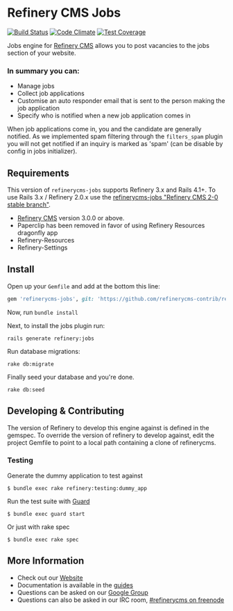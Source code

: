 # Refinery CMS Jobs

[![Build Status](https://travis-ci.org/refinerycms-contrib/refinerycms-jobs.svg?branch=master)](https://travis-ci.org/refinerycms-contrib/refinerycms-jobs) [![Code Climate](https://codeclimate.com/github/refinerycms-contrib/refinerycms-jobs/badges/gpa.svg)](https://codeclimate.com/github/refinerycms-contrib/refinerycms-jobs) [![Test Coverage](https://codeclimate.com/github/refinerycms-contrib/refinerycms-jobs/badges/coverage.svg)](https://codeclimate.com/github/refinerycms-contrib/refinerycms-jobs/coverage)

Jobs engine for [Refinery CMS](http://refinerycms.com) allows you to post vacancies to the jobs section of your website.

### In summary you can:
* Manage jobs
* Collect job applications
* Customise an auto responder email that is sent to the person making the job application
* Specify who is notified when a new job application comes in

When job applications come in, you and the candidate are generally notified. As we implemented spam filtering through the `filters_spam` plugin you will not get notified if an inquiry is marked as 'spam' (can be disable by config in jobs initializer).

## Requirements

This version of `refinerycms-jobs` supports Refinery 3.x and Rails 4.1+.
To use Rails 3.x / Refinery 2.0.x use the [refinerycms-jobs "Refinery CMS 2-0 stable branch"](http://github.com/refinerycms-contrib/refinerycms-jobs/tree/2-0-stable).

* [Refinery CMS](http://refinerycms.com) version 3.0.0 or above.
* Paperclip has been removed in favor of using Refinery Resources dragonfly app
* Refinery-Resources
* Refinery-Settings

## Install

Open up your ``Gemfile`` and add at the bottom this line:

```ruby
gem 'refinerycms-jobs', git: 'https://github.com/refinerycms-contrib/refinerycms-jobs', branch: 'master'
```

Now, run ``bundle install``

Next, to install the jobs plugin run:

    rails generate refinery:jobs

Run database migrations:

    rake db:migrate

Finally seed your database and you're done.

    rake db:seed

## Developing & Contributing

The version of Refinery to develop this engine against is defined in the gemspec. To override the version of refinery to develop against, edit the project Gemfile to point to a local path containing a clone of refinerycms.

### Testing

Generate the dummy application to test against

    $ bundle exec rake refinery:testing:dummy_app

Run the test suite with [Guard](https://github.com/guard/guard)

    $ bundle exec guard start

Or just with rake spec

    $ bundle exec rake spec


## More Information
* Check out our [Website](http://refinerycms.com/)
* Documentation is available in the [guides](http://refinerycms.com/guides)
* Questions can be asked on our [Google Group](http://group.refinerycms.org)
* Questions can also be asked in our IRC room, [#refinerycms on freenode](irc://irc.freenode.net/refinerycms)
